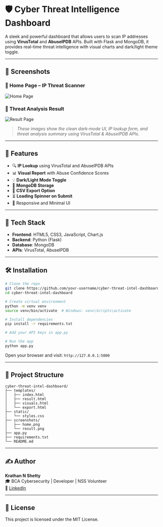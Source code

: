 # 🛡️ Cyber Threat Intelligence Dashboard

A sleek and powerful dashboard that allows users to scan IP addresses using **VirusTotal** and **AbuseIPDB** APIs. Built with Flask and MongoDB, it provides real-time threat intelligence with visual charts and dark/light theme toggle.

---

## 📸 Screenshots

### 🔹 Home Page – IP Threat Scanner
![Home Page](./index.png)

### 🔹 Threat Analysis Result
![Result Page](./screenshots/result.png)

> _These images show the clean dark-mode UI, IP lookup form, and threat analysis summary using VirusTotal & AbuseIPDB APIs._

---

## 🚀 Features

- 🔍 **IP Lookup** using VirusTotal and AbuseIPDB APIs
- 📊 **Visual Report** with Abuse Confidence Scores
- 💡 **Dark/Light Mode Toggle**
- 💾 **MongoDB Storage**
- 📁 **CSV Export Option**
- ⏳ **Loading Spinner on Submit**
- 🎯 Responsive and Minimal UI

---

## 🧠 Tech Stack

- **Frontend**: HTML5, CSS3, JavaScript, Chart.js  
- **Backend**: Python (Flask)  
- **Database**: MongoDB  
- **APIs**: VirusTotal, AbuseIPDB  

---

## 🛠️ Installation

```bash
# Clone the repo
git clone https://github.com/your-username/cyber-threat-intel-dashboard.git
cd cyber-threat-intel-dashboard

# Create virtual environment
python -m venv venv
source venv/bin/activate  # Windows: venv\Scripts\activate

# Install dependencies
pip install -r requirements.txt

# Add your API keys in app.py

# Run the app
python app.py
```

Open your browser and visit: `http://127.0.0.1:5000`

---

## 📁 Project Structure

```
cyber-threat-intel-dashboard/
├── templates/
│   ├── index.html
│   ├── result.html
│   ├── visuals.html
│   └── export.html
├── static/
│   └── styles.css
├── screenshots/
│   ├── home.png
│   └── result.png
├── app.py
├── requirements.txt
└── README.md
```

---

## ✍️ Author

**Krathan N Shetty**  
🎓 BCA Cybersecurity | Developer | NSS Volunteer  
🔗 [LinkedIn](https://www.linkedin.com/in/shettykrathan)

---

## 📄 License

This project is licensed under the MIT License.
